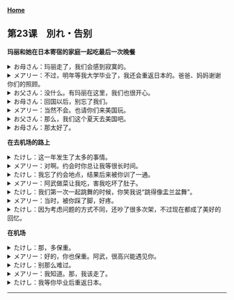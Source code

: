 **[Home](../Menu.md)**
## 第23课　別れ・告别
**玛丽和她在日本寄宿的家庭一起吃最后一次晚餐**
<details>
<summary>お母さん：玛丽走了，我们会感到寂寞的。</summary>

メアリーが　いなくなると　さびしくなるね。
</details>

<details>
<summary>メアリー：不过，明年等我大学毕业了，我还会重返日本的。爸爸、妈妈谢谢你们的照顾。</summary>

でも、来年　大学を　卒業したら、また　日本に　戻ってきますから。お父さん、お母さん、本当に　お世話に　なりました。
</details>

<details>
<summary>お父さん：没什么。有玛丽在这里，我们也很开心。</summary>

いや。私たちも　メアリーがいて、とても　楽しかったよ。
</details>

<details>
<summary>お母さん：回国以后，别忘了我们。</summary>

国に　帰っても、私たちのことを　忘れないでね。
</details>

<details>
<summary>メアリー：当然不会。也请你们来美国玩。</summary>

もちろん。アメリカにも　遊びに　来てください。
</details>

<details>
<summary>お父さん：那么，我们这个夏天去美国吧。</summary>

じゃあ、この夏は　アメリカに　行くことに　しようか。
</details>

<details>
<summary>お母さん：那太好了。</summary>

いいわね。
</details>

**在去机场的路上**
<details>
<summary>たけし：这一年发生了太多的事情。</summary>

この一年、いろいろな　ことが　あったね。
</details>

<details>
<summary>メアリー：对啊。约会时你总让我等很长时间。</summary>

そうそう。デートの時、よく　待たされた。
</details>

<details>
<summary>たけし：我忘了约会地点，结果后来被你训了一通。</summary>

ぼくが　約束の場所を　間違えて、後で、ものすごく　怒られたり。
</details>

<details>
<summary>メアリー：阿武做菜让我吃，害我吃坏了肚子。</summary>

たけしくんが　作った料理を　食べさせられて、おなかを　こわしたり。
</details>

<details>
<summary>たけし：我们第一次一起跳舞的时候，你笑我说“跳得像盂兰盆舞”。</summary>

初めて一緒に　踊った時、「盆踊りみたいだ」って　笑われた。
</details>

<details>
<summary>メアリー：当时，被你踩了脚，好疼。</summary>

あの時は　足を　踏まれて、痛かった。
</details>

<details>
<summary>たけし：因为考虑问题的方式不同，还吵了很多次架，不过现在都成了美好的回忆。</summary>

考え方が　違うから、けんかも　よくしたね。でも　みんな　いい思いまだね。
</details>

**在机场**
<details>
<summary>たけし：那，多保重。</summary>

じゃあ、元気でね。
</details>

<details>
<summary>メアリー：好的，你也保重。阿武，很高兴能遇见你。</summary>

うん。たけしくんも。たけしくんに　会えて　本当によかった。
</details>

<details>
<summary>たけし：别那么难过。</summary>

そんな　悲しそうな　顔しないで。
</details>

<details>
<summary>メアリー：我知道。那，我该走了。</summary>

わかってる。じゃあ、そろそろ　行かなくちゃ。
</details>

<details>
<summary>たけし：我等你毕业后重返日本。</summary>

メアリーが　卒業して　日本に戻ってくる　まで、待っているから。
</details>

---
